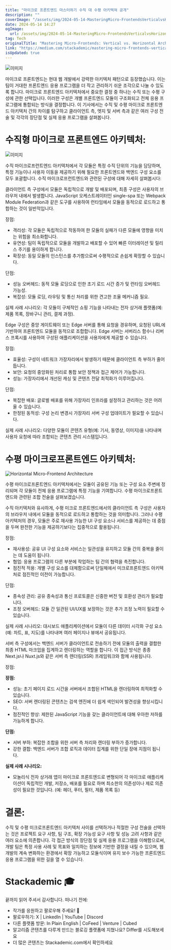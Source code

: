 ```yaml
---
title: "마이크로 프론트엔드 마스터하기 수직 대 수평 아키텍쳐 공개"
description: ""
coverImage: "/assets/img/2024-05-14-MasteringMicro-FrontendsVerticalvsHorizontalArchitecturesUnveiled_0.png"
date: 2024-05-14 14:27
ogImage: 
  url: /assets/img/2024-05-14-MasteringMicro-FrontendsVerticalvsHorizontalArchitecturesUnveiled_0.png
tag: Tech
originalTitle: "Mastering Micro-Frontends: Vertical vs. Horizontal Architectures Unveiled!"
link: "https://medium.com/stackademic/mastering-micro-frontends-vertical-vs-horizontal-architectures-unveiled-5ff793aaec14"
isUpdated: true
---
```






![이미지](/assets/img/2024-05-14-MasteringMicro-FrontendsVerticalvsHorizontalArchitecturesUnveiled_0.png)

마이크로 프론트엔드는 현대 웹 개발에서 강력한 아키텍처 패턴으로 등장했습니다. 이는 팀이 거대한 프론트엔드 응용 프로그램을 더 작고 관리하기 쉬운 조각으로 나눌 수 있도록 합니다. 마이크로 프론트엔드 아키텍처에서 중요한 결정 중 하나는 수직 또는 수평 구성에 관한 선택입니다. 이러한 구성은 개별 프론트엔드 모듈이 구조화되고 전체 응용 프로그램에 통합되는 방식을 결정합니다. 이 기사에서는 수직 및 수평 마이크로 프론트엔드 아키텍처 간의 차이를 탐구하고 클라이언트 측, 엣지 및 서버 측과 같은 여러 구성 전술 및 각각의 장단점 및 실제 응용 프로그램을 살펴봅니다.

# 수직형 마이크로 프론트엔드 아키텍처:

![이미지](/assets/img/2024-05-14-MasteringMicro-FrontendsVerticalvsHorizontalArchitecturesUnveiled_1.png)




수직 마이크로프런트엔드 아키텍처에서 각 모듈은 특정 수직 단위의 기능을 담당하며, 특정 기능이나 사용자 이동을 제공하기 위해 필요한 프론트엔드와 백엔드 구성 요소를 모두 포괄합니다. 수직 마이크로프런트엔드와 관련된 구성에 대해 자세히 살펴봅시다:

클라이언트 측 구성에서 모듈은 독립적으로 개발 및 배포되며, 최종 구성은 사용자의 브라우저 내에서 발생합니다. JavaScript 오케스트레이터인 single-spa 또는 Webpack Module Federation과 같은 도구를 사용하여 런타임에서 모듈을 동적으로 로드하고 통합하는 것이 일반적입니다.

장점:

- 격리성: 각 모듈은 독립적으로 작동하여 한 모듈의 실패가 다른 모듈에 영향을 미치는 위험을 최소화합니다.
- 유연성: 팀이 독립적으로 모듈을 개발하고 배포할 수 있어 빠른 이터레이션 및 릴리스 주기를 용이하게 합니다.
- 확장성: 동일 모듈의 인스턴스를 추가함으로써 수평적으로 손쉽게 확장할 수 있습니다.



단점:

- 성능 오버헤드: 동적 모듈 로딩으로 인한 초기 로드 시간 증가 및 런타임 오버헤드 가능성.
- 복잡성: 모듈 로딩, 라우팅 및 통신 처리를 위한 견고한 조율 메커니즘 필요.

실제 사례 시나리오: 각 모듈이 구체적인 쇼핑 기능을 나타내는 전자 상거래 플랫폼(예: 제품 목록, 장바구니 관리, 결제 과정).

Edge 구성은 중앙 게이트웨이 또는 Edge 서버를 통해 요청을 경유하며, 요청된 URL에 기반하여 프론트엔드 모듈을 동적으로 조합합니다. Edge 서버는 서버리스 함수나 리버스 프록시를 사용하여 구성된 애플리케이션을 사용자에게 제공할 수 있습니다.



장점:

- 효율성: 구성이 네트워크 가장자리에서 발생하기 때문에 클라이언트 측 부하가 줄어듭니다.
- 보안: 요청의 중앙화된 처리로 통합 보안 정책과 접근 제어가 가능합니다.
- 성능: 가장자리에서 개선된 캐싱 및 콘텐츠 전달 최적화가 이루어집니다.

단점:

- 복잡한 배포: 글로벌 배포를 위해 가장자리 인프라를 설정하고 관리하는 것은 어려울 수 있습니다.
- 한정된 동적성: 구성 논리 변경시 가장자리 서버 구성 업데이트가 필요할 수 있습니다.



실제 사례 시나리오: 다양한 모듈이 콘텐츠 유형(예: 기사, 동영상, 이미지)을 나타내며 사용자 요청에 따라 조합되는 콘텐츠 관리 시스템입니다.

# 수평 마이크로프론트엔드 아키텍처:

![Horizontal Micro-Frontend Architecture](/assets/img/2024-05-14-MasteringMicro-FrontendsVerticalvsHorizontalArchitecturesUnveiled_2.png)

수평 마이크로프론트엔드 아키텍처에서는 모듈이 공유된 기능 또는 구성 요소 주변에 정리되며 각 모듈이 전체 응용 프로그램에 특정 기능을 기여합니다. 수평 마이크로프론트엔드와 관련된 조합 전술을 살펴보겠습니다.



수직 아키텍처와 유사하게, 수평 미크로 프론트엔드에서의 클라이언트 측 구성은 사용자의 브라우저 내에서 모듈을 동적으로 로드하고 통합하는 것을 의미합니다. 그러나 수평 아키텍처의 경우, 모듈은 주로 재사용 가능한 UI 구성 요소나 서비스를 제공하는 데 중점을 두며 완전한 기능을 제공하기보다는 집중적으로 활용됩니다.

장점:

- 재사용성: 공유 UI 구성 요소와 서비스는 일관성을 유지하고 모듈 간의 중복을 줄이는 데 도움이 됩니다.
- 협업: 응용 프로그램의 다른 부분에 작업하는 팀 간의 협력을 촉진합니다.
- 점진적 적용: 개별 구성 요소를 대체함으로써 단일체에서 미크로프론트엔드 아키텍처로 점진적인 이전이 가능합니다.

단점:



- 종속성 관리: 공유 종속성과 통신 프로토콜은 신중한 버전 및 호환성 관리가 필요합니다.
- 조정 오버헤드: 모듈 간 일관된 UI/UX를 보장하는 것은 추가 조정 노력이 필요할 수 있습니다.

실제 사례 시나리오: 대시보드 애플리케이션에서 모듈이 다른 데이터 시각화 구성 요소(예: 차트, 표, 지도)를 나타내며 여러 페이지나 뷰에서 공유됩니다.

서버 측 구성에서는 백엔드 서버가 클라이언트로 전송하기 전에 모듈의 출력을 결합한 최종 HTML 마크업을 집계하고 렌더링하는 역할을 합니다. 이 접근 방식은 종종 Next.js나 Nuxt.js와 같은 서버 측 렌더링(SSR) 프레임워크와 함께 사용됩니다.

장점:



**장점:**

- 성능: 초기 페이지 로드 시간을 서버에서 조합된 HTML을 렌더링하여 최적화할 수 있습니다.
- SEO: 서버 렌더링된 콘텐츠는 검색 엔진에 더 쉽게 색인되어 발견성을 향상시킵니다.
- 점진적인 향상: 제한된 JavaScript 기능을 갖는 클라이언트에 대해 우아한 저하를 가능하게 합니다.

**단점:**

- 서버 부하: 복잡한 조합을 위한 서버 측 처리와 렌더링 부하가 증가합니다.
- 강한 결합: 백엔드 서버가 조합 로직과 데이터 집계를 위한 단일 장애 지점이 됩니다.

**실제 사례 시나리오:**

- 모놀리식 전자 상거래 앱이 마이크로 프론트엔드로 변형되어 각 마이크로 애플리케이션이 독립적인 개발, 저장소, 배포를 필요로 하며 최소한의 의존성이나 제로 의존성이 필요한 것입니다. (예: 헤더, 푸터, 필터, 제품 목록 등)



# 결론:

수직 및 수평 미크로프론트엔드 아키텍처 사이를 선택하거나 적절한 구성 전술을 선택하는 것은 프로젝트 요구 사항, 팀 구조, 확장 가능성 요구 사항 및 성능 고려 사항과 같은 여러 요소에 의존합니다. 각 접근 방식의 장단점 및 실제 응용 프로그램을 이해함으로써, 개발 팀은 특정 사용 사례 및 목표와 일치하는 정보에 기반한 결정을 내릴 수 있으며, 웹 개발의 계속 변화하는 환경에서 확장 가능하고 모듈식이며 유지 보수 가능한 프론트엔드 응용 프로그램을 위한 길을 열 수 있습니다.

# Stackademic 🎓

끝까지 읽어 주셔서 감사합니다. 떠나기 전에:



- 작가를 응원하고 팔로우해 주세요! 👏
- 팔로우하기: X | LinkedIn | YouTube | Discord
- 다른 플랫폼 방문: In Plain English | CoFeed | Venture | Cubed
- 알고리즘 콘텐츠를 다루게 만드는 블로깅 플랫폼에 지쳤나요? Differ를 시도해보세요
- 더 많은 콘텐츠는 Stackademic.com에서 확인하세요